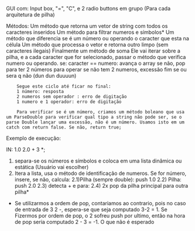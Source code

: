 GUI com: 
    Input box, "=", "C", e 2 radio buttons em grupo (Para cada arquitetura de pilha)

Métodos:
Um método que retorna um vetor de string com todos os caracteres inseridos
Um método para filtrar numeros e símbolos*
Um método que diferencia se é um número ou operando o caracter que esta na célula
Um método que processa o vetor e retorna outro limpo (sem caracteres ilegais)
Finalmente um método de soma
    Ele vai iterar sobre a pilha, e a cada caracter que for selecionado, passar o método que verifica numero ou operando.
        se: caracter == numero: avança o array
        se não, pop para ter 2 números para operar
            se não tem 2 numeros, excessão
        fim se
        ou sera q não (dun dun duuuun) 

        Segue este ciclo até ficar no final:
        1 número: resposta
        2 numeros sem operador : erro de digitação
        1 numero e 1 operador: erro de digitação
                    
        Para verificar se é um número, criamos um método boleano que usa um ParseDouble para verificar qual tipo a string não pode ser, se o parse Double lançar uma excessão, não é um número. Usamos isto em um catch com return false. Se não, return true;

Exemplo de execução:

IN: 1.0 2.0 + 3 *;

1) separa-se os números e símbolos e coloca em uma lista dinâmica ou estática (Usuário vai escolher)
2) Itera a lista, usa o método de identificação de numeros. Se for número, insere, se não, calcula:
    2.1)Pilha (sempre double): push 1.0
    2.2) Pilha: push 2.0
    2.3) detecta + e para:
    2.4) 2x pop da pilha principal para outra pilha* 
    

* Se utilizarmos a ordem de pop, contariamos ao contrario, pois no caso de entrada de 3 2 -, espera-se que seja computado 3-2 = 1. Se Fizermos por ordem de pop, o 2 sofreu push por ultimo, então na hora de pop seria computado 2 - 3 = -1. O que não é esperado
    

